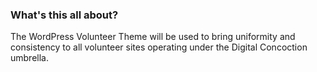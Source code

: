 ### What's this all about?
The WordPress Volunteer Theme will be used to bring uniformity and consistency to all volunteer sites operating under the Digital Concoction umbrella.

